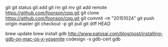 git
  git status
  git add <File>
  git rm <File>
  git mv <File>
  git add remote https://github.com/foonson/cpp.git
  git clone https://github.com/foonson/cpp.git
  git commit -m "20151024"
  git push origin master
  git checkout -p
  git pull
  git diff HEAD


brew update
brew install gdb
http://www.patosai.com/blog/post/installing-gdb-on-mac-os-x-yosemite
codesign -s gdb-cert gdb
